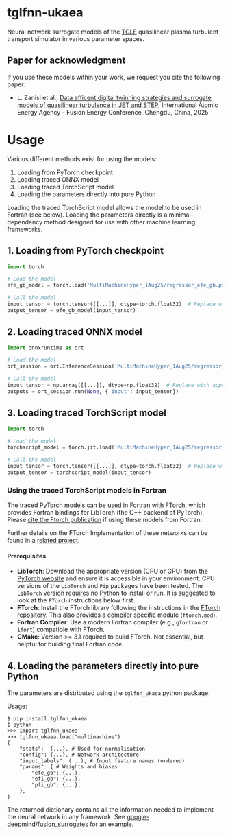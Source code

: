 # tglfnn-ukaea
Neural network surrogate models of the [TGLF](https://gafusion.github.io/doc/tglf.html) quasilinear plasma turbulent transport simulator in various parameter spaces.

## Paper for acknowledgment

If you use these models within your work, we request you cite the following paper:

* L. Zanisi et al., [Data efficent digital twinning strategies and surrogate models of quasilinear turbulence in JET and STEP](https://conferences.iaea.org/event/392/contributions/36059/), International Atomic Energy Agency - Fusion Energy Conference, Chengdu, China, 2025

# Usage

Various different methods exist for using the models:

1. Loading from PyTorch checkpoint
2. Loading traced ONNX model
3. Loading traced TorchScript model
4. Loading the parameters directly into pure Python

Loading the traced TorchScript model allows the model to be used in Fortran (see below).
Loading the parameters directly is a minimal-dependency method designed for use with other machine learning frameworks.

## 1. Loading from PyTorch checkpoint

```python
import torch

# Load the model
efe_gb_model = torch.load('MultiMachineHyper_1Aug25/regressor_efe_gb.pt')

# Call the model
input_tensor = torch.tensor([[...]], dtype=torch.float32)  # Replace with appropriate input
output_tensor = efe_gb_model(input_tensor)
```

## 2. Loading traced ONNX model

```python
import onnxruntime as ort

# Load the model
ort_session = ort.InferenceSession('MultiMachineHyper_1Aug25/regressor_efe_gb.onnx')

# Call the model
input_tensor = np.array([[...]], dtype=np.float32)  # Replace with appropriate input
outputs = ort_session.run(None, {'input': input_tensor})
```

## 3. Loading traced TorchScript model

```python
import torch

# Load the model
torchscript_model = torch.jit.load('MultiMachineHyper_1Aug25/regressor_efe_gb_torchscript.pt')

# Call the model
input_tensor = torch.tensor([[...]], dtype=torch.float32)  # Replace with appropriate input
output_tensor = torchscript_model(input_tensor)
```

### Using the traced TorchScript models in Fortran

The traced PyTorch models can be used in Fortran with [FTorch](https://github.com/Cambridge-ICCS/FTorch), which provides Fortran bindings for LibTorch (the C++ backend of PyTorch).  Please [cite the Ftorch publication](https://github.com/Cambridge-ICCS/FTorch#authors-and-acknowledgment) if using these models from Fortran.

Further details on the FTorch Implementation of these networks can be found in a [related project](https://github.com/ProjectTorreyPines/TurbulentTransport.jl/blob/master/utilities/README_onnx_to_pytorch_fortran.md).

#### Prerequisites

- **LibTorch**: Download the appropriate version (CPU or GPU) from the [PyTorch website](https://pytorch.org/get-started/locally/) and ensure it is accessible in your environment. CPU versions of the `LibTorch` and `Pip` packages have been tested. The `LibTorch` version requires no Python to install or run. It is suggested to look at the `FTorch` instructions below first.
- **FTorch**: Install the FTorch library following the instructions in the [FTorch repository](https://github.com/Cambridge-ICCS/FTorch). This also provides a compiler specific module (`ftorch.mod`).
- **Fortran Compiler**: Use a modern Fortran compiler (e.g., `gfortran` or `ifort`) compatible with FTorch.
- **CMake**: Version >= 3.1 required to build FTorch. Not essential, but helpful for building final Fortran code. 

## 4. Loading the parameters directly into pure Python

The parameters are distributed using the `tglfnn_ukaea` python package.

Usage:

```
$ pip install tglfnn_ukaea
$ python
>>> import tglfnn_ukaea
>>> tglfnn_ukaea.load("multimachine")
{
    "stats":  {...}, # Used for normalisation
    "config": {...}, # Network architecture
    "input_labels": (...), # Input feature names (ordered)
    "params": { # Weights and biases
        "efe_gb": {...},
        "efi_gb": {...},
        "pfi_gb": {...},
    },
}
```

The returned dictionary contains all the information needed to implement the neural network in any framework. See [google-deepmind/fusion_surrogates](https://github.com/google-deepmind/fusion_surrogates) for an example.
